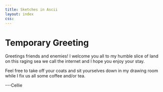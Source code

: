 ```yaml
---
title: Sketches in Ascii
layout: index
css:
---
```

# Temporary Greeting

Greetings friends and enemies! I welcome you all to my humble slice of land on this raging sea we call the internet and I hope you enjoy your stay.

Feel free to take off your coats and sit yourselves down in my drawing room while I fix us all some coffee and/or tea.

---Cellie
